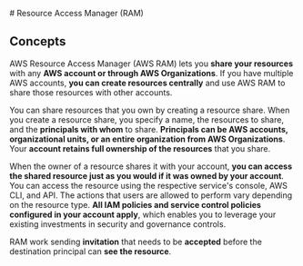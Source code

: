 # Resource Access Manager (RAM)
## Concepts

AWS Resource Access Manager (AWS RAM) lets you **share your resources** with any **AWS account or through AWS Organizations**. If you have multiple AWS accounts, **you can create resources centrally** and use AWS RAM to share those resources with other accounts.

You can share resources that you own by creating a resource share. When you create a resource share, you specify a name, the resources to share, and the **principals with whom** to share. **Principals can be AWS accounts, organizational units, or an entire organization from AWS Organizations**. Your **account retains full ownership of the resources** that you share.

When the owner of a resource shares it with your account, **you can access the shared resource just as you would if it was owned by your account**. You can access the resource using the respective service's console, AWS CLI, and API. The actions that users are allowed to perform vary depending on the resource type. **All IAM policies and service control policies configured in your account apply**, which enables you to leverage your existing investments in security and governance controls.

RAM work sending **invitation** that needs to be **accepted** before the destination principal can **see the resource**.